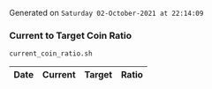 Generated on `Saturday 02-October-2021 at 22:14:09`

### Current to Target Coin Ratio
`current_coin_ratio.sh`

Date|Current|Target|Ratio
---|---|---|---
